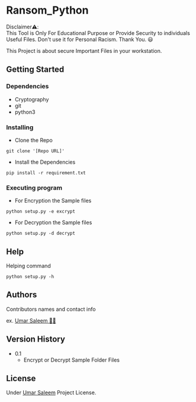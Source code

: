 # Ransom_Python
Disclaimer⚠️:<br>
This Tool is Only For Educational Purpose or Provide Security to individuals Useful Files. Don't use it for Personal Racism. Thank You. 😃

This Project is about secure Important Files in your workstation.

<!-- ## Description

An in-depth paragraph about your project and overview of use. -->

## Getting Started

### Dependencies

* Cryptography
* git
* python3

### Installing

* Clone the Repo
```
git clone '[Repo URL]'
````
* Install the Dependencies
```
pip install -r requirement.txt
````


### Executing program

* For Encryption the Sample files
```
python setup.py -e excrypt
```
* For Decryption the Sample files
```
python setup.py -d decrypt
```

## Help

Helping command
```
python setup.py -h
```

## Authors

Contributors names and contact info

ex. [Umar Saleem 👨‍💻](https://github.com/UmarRajpoot)

## Version History

* 0.1
    * Encrypt or Decrypt Sample Folder Files

## License

Under [Umar Saleem](https://github.com/UmarRajpoot) Project License.

<!-- ## Acknowledgments

Inspiration, code snippets, etc.
* [awesome-readme](https://github.com/matiassingers/awesome-readme)
* [PurpleBooth](https://gist.github.com/PurpleBooth/109311bb0361f32d87a2)
* [dbader](https://github.com/dbader/readme-template)
* [zenorocha](https://gist.github.com/zenorocha/4526327)
* [fvcproductions](https://gist.github.com/fvcproductions/1bfc2d4aecb01a834b46) -->
